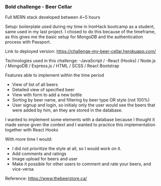 ### Bold challenge - Beer Cellar

Full MERN stack developed between 4~5 hours

Setup: boilerplate used during my time in IronHack bootcamp as a student, same used in my last project. I chosed to do this because of the timeframe, as this gives me the basic setup for MongoDB and the authentication process with Passport.

Link to deployed version: https://challenge-my-beer-cellar.herokuapp.com/

Technologies used in this challenge:
-JavaScript / -React (Hooks) / Node.js / MongoDB / Express.js / HTML / SCSS / React Bootstrap

Features able to implement within the time period

- View of list of all beers
- Detailed view of specified beer
- View with form to add a new bottle
- Sorting by beer name, and filtering by beer type OR style (not 100%)
- User signup and login, so initialy only the user would see the beers that were added by him, an they are stored in the database.

I wanted to implement some elements with a database because I thought it made sense given the context and I wanted to practice this implementation together with React Hooks

With more time I would:

- I did not prioritize the style at all, so I would work on it.
- Add comments and ratings
- Image upload for beers and user
- Make it possible for other users to comment and rate your beers, and vice-versa

Reference: https://www.thebeerstore.ca/
